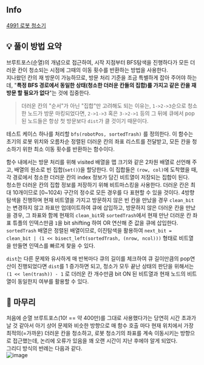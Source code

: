 ## Info
[4991 로봇 청소기](https://www.acmicpc.net/problem/4991)

## 💡 풀이 방법 요약
브루트포스(순열)의 개념으로 접근하여, 시작 지점부터 BFS탐색을 진행하다가 모든 더러운 칸이 청소되는 시점에 그때의 이동 횟수를 반환하는 방법을 사용한다.  
지나왔던 칸의 재 방문이 가능하므로, 방문 처리 기준을 조금 특별하게 잡아 주어야 하는데, "**특정 BFS 경로에서 동일한 상태(청소한 더러운 칸들의 집합)를 가지고 같은 칸을 재 방문 할 필요가 없다**"는 것에 집중한다.  
>더러운 칸의 "순서"가 아닌 "집합"만 고려해도 되는 이유는, `1->2->3`순으로 청소한 노드가 방문 마킹되었다면, `2->1->3` 혹은 `3->2->1` 등의 그 뒤에 큐에서 pop된 노드들은 항상 첫 방문보다 `dist`가 클 것이기 때문이다.  

테스트 케이스 하나를 처리할 `bfs(robotPos, sortedTrash)` 를 정의한다. 이 함수는 초기의 로봇 위치와 오름차순 정렬된 더러운 칸의 좌표 리스트를 전달받고, 모든 칸을 청소하기 위한 최소 이동 횟수를 반환하는 함수이다.  
  
함수 내에서는 방문 처리를 위해 visited 배열을 맵 크기와 같은 2차원 배열로 선언해 주고, 배열의 원소로 빈 집합(`set()`)을 할당한다. 이 집합들은 `(row, col)`에 도착했을 때, 각 경로에서 청소한 더러운 칸의 index 정보가 담긴 비트열이 저장되는 집합이 된다.  
청소한 더러운 칸의 집합 정보를 저장하기 위해 비트마스킹을 사용한다. 더러운 칸은 최대 10개이므로 [0~1024) 구간의 정수로 모든 경우를 다 표현할 수 있을 것이다. 4방향 탐색을 진행하며 현재 비트열을 가지고 방문하지 않은 빈 칸을 만났을 경우 `clean_bit`는 변경하지 않고 좌표만 업데이트하여 큐에 삽입하고, 방문하지 않은 더러운 칸을 만났을 경우, 그 좌표와 함께 현재의 `clean_bit`와 `sortedTrash`에서 현재 만난 더러운 칸 좌표 튜플의 인덱스만큼 `1`을 bit shifting 하여 OR 연산해 준 값을 큐에 삽입한다.  
`sortedTrash` 배열은 정렬된 배열이므로, 이진탐색을 활용하여 `next_bit = clean_bit | (1 << bisect_left(sortedTrash, (nrow, ncol)))` 형태로 비트열을 만들면 인덱스를 빠르게 찾을 수 있다.  
  
`dist`는 다른 문제와 유사하게 매 반복마다 큐의 길이를 체크하여 큐 길이만큼의 pop연산이 진행되었다면 `dist`를 1 증가하면 되고, 청소가 모두 끝난 상태의 판단을 위해서는 `(1 << len(trash)) - 1` 로 더러운 칸 개수만큼 bit ON 된 비트열과 현재 노드의 비트열이 동일한지 여부를 활용할 수 있다.


## 🙂 마무리
처음에 순열 브루트포스(10! == 약 400만)를 그대로 사용했다가는 당연히 시간 초과가 날 것 같아서 아기 상어 문제와 비슷한 방향으로 매 함수 호출 마다 현재 위치에서 가장 최적의(=가까운) 더러운 칸을 청소하고, 로봇 청소기의 좌표를 계속 이동시키는 방향으로 접근했는데, 논리에 오류가 있음을 꽤 오랜 시간이 지난 후에야 알게 되었다.  
그리디 방식의 반례는 다음과 같다.  
![image](https://user-images.githubusercontent.com/31981462/215369522-e1b89332-d8b9-4bd1-9a3c-40469512bdc9.png)
